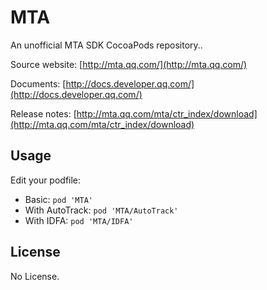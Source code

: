 # MTA

An unofficial MTA SDK CocoaPods repository..

Source website: [http://mta.qq.com/](http://mta.qq.com/)

Documents: [http://docs.developer.qq.com/](http://docs.developer.qq.com/)

Release notes: [http://mta.qq.com/mta/ctr_index/download](http://mta.qq.com/mta/ctr_index/download)

## Usage

Edit your podfile: 

- Basic: `pod 'MTA'`
- With AutoTrack: `pod 'MTA/AutoTrack'`
- With IDFA: `pod 'MTA/IDFA'`

## License

No License.
